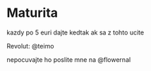 # Maturita
kazdy po 5 euri dajte kedtak ak sa z tohto ucite

Revolut: @teimo

nepocuvajte ho poslite mne na @flowernal
